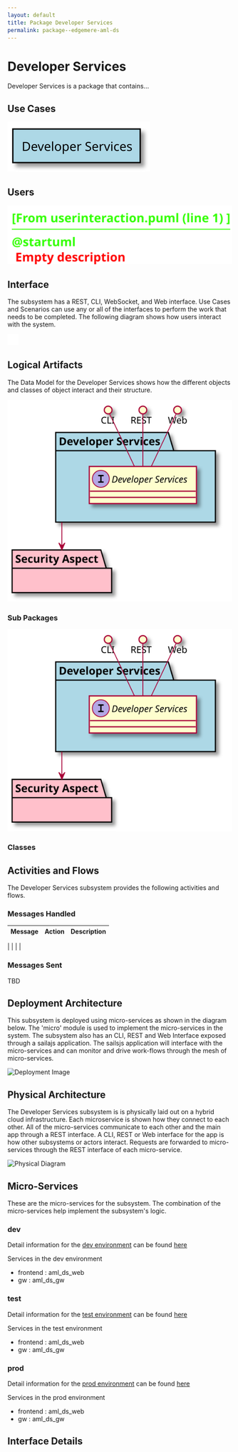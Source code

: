 ```yaml
---
layout: default
title: Package Developer Services
permalink: package--edgemere-aml-ds
---
```

# Developer Services

Developer Services is a package that contains...



## Use Cases



![UseCase Diagram](./usecases.svg)

## Users


![User Interaction](./userinteraction.svg)

## Interface
The subsystem has a REST, CLI, WebSocket, and Web interface. Use Cases and Scenarios can use any or all
of the interfaces to perform the work that needs to be completed. The following  diagram shows how
users interact with the system.

![Scenario Mappings Diagram](./scenariomapping.svg)



## Logical Artifacts
The Data Model for the  Developer Services shows how the different objects and classes of object interact
and their structure.

![Sub Package Diagram](./subpackage.svg)

### Sub Packages



![Logical Diagram](./logical.svg)

### Classes



## Activities and Flows
The Developer Services subsystem provides the following activities and flows.

### Messages Handled
| Message | Action | Description |
|---|---|---|

|    |    |    |

### Messages Sent

TBD

## Deployment Architecture

This subsystem is deployed using micro-services as shown in the diagram below. The 'micro' module is
used to implement the micro-services in the system.
The subsystem also has an CLI, REST and Web Interface exposed through a sailajs application. The sailsjs
application will interface with the micro-services and can monitor and drive work-flows through the mesh of
micro-services.

![Deployment Image](./deployment.svg)

## Physical Architecture

The Developer Services subsystem is is physically laid out on a hybrid cloud infrastructure. Each microservice is shown
how they connect to each other. All of the micro-services communicate to each other and the main app through a
REST interface. A CLI, REST or Web interface for the app is how other subsystems or actors interact. Requests are
forwarded to micro-services through the REST interface of each micro-service.

![Physical Diagram](./physical.svg)

## Micro-Services
These are the micro-services for the subsystem. The combination of the micro-services help implement
the subsystem's logic.

### dev
Detail information for the [dev environment](environment--edgemere-aml-ds-dev)
can be found [here](environment--edgemere-aml-ds-dev)

Services in the dev environment

* frontend : aml_ds_web
* gw : aml_ds_gw

### test
Detail information for the [test environment](environment--edgemere-aml-ds-test)
can be found [here](environment--edgemere-aml-ds-test)

Services in the test environment

* frontend : aml_ds_web
* gw : aml_ds_gw

### prod
Detail information for the [prod environment](environment--edgemere-aml-ds-prod)
can be found [here](environment--edgemere-aml-ds-prod)

Services in the prod environment

* frontend : aml_ds_web
* gw : aml_ds_gw


## Interface Details


